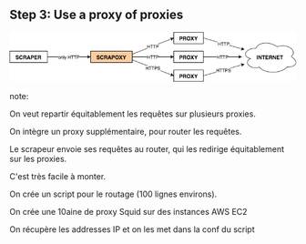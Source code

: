 ## Step 3: Use a proxy of proxies

<img src="slides/02_bypass/03_proxy_of_proxies/proxy_of_proxies.png" />


note:

On veut repartir équitablement les requêtes sur plusieurs proxies.

On intègre un proxy supplémentaire, pour router les requêtes.

Le scrapeur envoie ses requêtes au router, qui les redirige équitablement sur les proxies.

C'est très facile à monter.


On crée un script pour le routage (100 lignes environs).

On crée une 10aine de proxy Squid sur des instances AWS EC2

On récupère les addresses IP et on les met dans la conf du script
